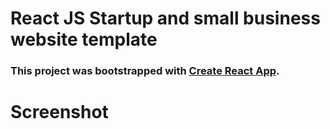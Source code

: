 # React JS Startup and small business website template

### This project was bootstrapped with [Create React App](https://github.com/facebook/create-react-app).

# Screenshot


 
